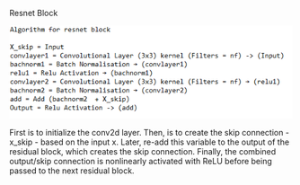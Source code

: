 Resnet Block

![alt text](./resnet_algorithm.png)

First is to initialize the conv2d layer. Then, is to create the skip connection - x_skip - based on the input x. Later, re-add this variable to the output of the residual block, which creates the skip connection. Finally, the combined output/skip connection is nonlinearly activated with ReLU before being passed to the next residual block.
